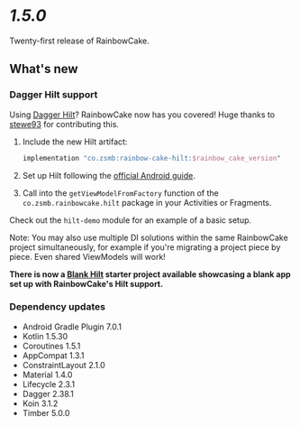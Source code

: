 # *1.5.0*

Twenty-first release of RainbowCake.

## What's new

### Dagger Hilt support

Using [Dagger Hilt](https://dagger.dev/hilt/)? RainbowCake now has you covered! Huge thanks to [stewe93](https://github.com/stewe93) for contributing this.

1. Include the new Hilt artifact:

    ```groovy
    implementation "co.zsmb:rainbow-cake-hilt:$rainbow_cake_version"
    ```  

2. Set up Hilt following the [official Android guide](https://developer.android.com/training/dependency-injection/hilt-android).

3. Call into the `getViewModelFromFactory` function of the `co.zsmb.rainbowcake.hilt` package in
   your Activities or Fragments.

Check out the `hilt-demo` module for an example of a basic setup.

Note: You may also use multiple DI solutions within the same RainbowCake project simultaneously, for example if you're migrating a project piece by piece. Even shared ViewModels will work!

**There is now a [Blank Hilt](https://github.com/rainbowcake/sample-blank-hilt) starter project available showcasing a blank app set up with RainbowCake's Hilt support.**

### Dependency updates

- Android Gradle Plugin 7.0.1
- Kotlin 1.5.30
- Coroutines 1.5.1
- AppCompat 1.3.1
- ConstraintLayout 2.1.0
- Material 1.4.0
- Lifecycle 2.3.1
- Dagger 2.38.1
- Koin 3.1.2
- Timber 5.0.0
